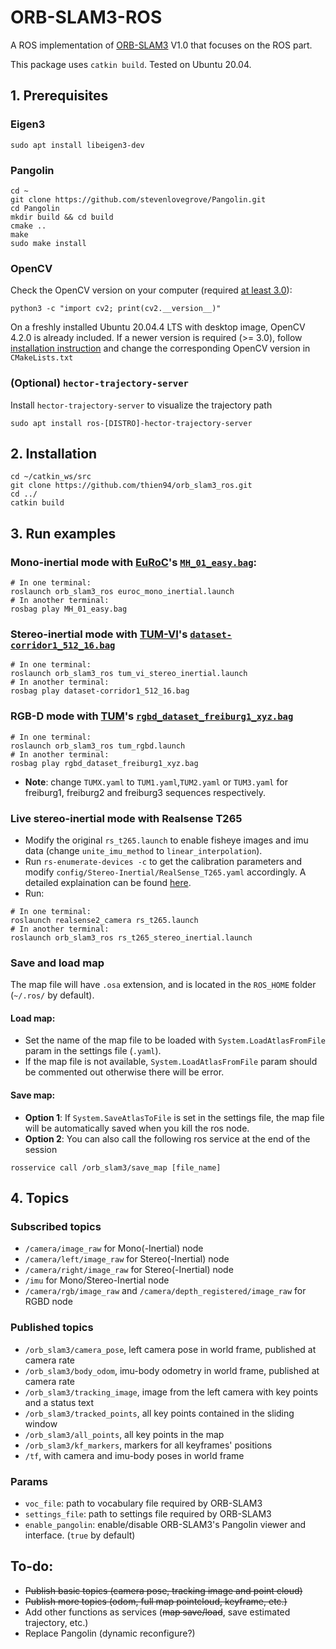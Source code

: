 # ORB-SLAM3-ROS

A ROS implementation of [ORB-SLAM3](https://github.com/UZ-SLAMLab/ORB_SLAM3) V1.0 that focuses on the ROS part.

This package uses ```catkin build```. Tested on Ubuntu 20.04.
## 1. Prerequisites
### Eigen3
```
sudo apt install libeigen3-dev
```
### Pangolin
```
cd ~
git clone https://github.com/stevenlovegrove/Pangolin.git
cd Pangolin
mkdir build && cd build
cmake ..
make
sudo make install
```
### OpenCV
Check the OpenCV version on your computer (required [at least 3.0](https://github.com/UZ-SLAMLab/ORB_SLAM3)):
```
python3 -c "import cv2; print(cv2.__version__)" 
```
On a freshly installed Ubuntu 20.04.4 LTS with desktop image, OpenCV 4.2.0 is already included. If a newer version is required (>= 3.0), follow [installation instruction](https://docs.opencv.org/4.x/d0/d3d/tutorial_general_install.html) and change the corresponding OpenCV version in `CMakeLists.txt`

### (Optional) `hector-trajectory-server`
Install `hector-trajectory-server` to visualize the trajectory path
```
sudo apt install ros-[DISTRO]-hector-trajectory-server
```
## 2. Installation
```
cd ~/catkin_ws/src
git clone https://github.com/thien94/orb_slam3_ros.git
cd ../
catkin build
```

## 3. Run examples
### Mono-inertial mode with [EuRoC](https://projects.asl.ethz.ch/datasets/doku.php?id=kmavvisualinertialdatasets)'s [`MH_01_easy.bag`]( http://robotics.ethz.ch/~asl-datasets/ijrr_euroc_mav_dataset/machine_hall/MH_01_easy/MH_01_easy.bag):
```
# In one terminal:
roslaunch orb_slam3_ros euroc_mono_inertial.launch
# In another terminal:
rosbag play MH_01_easy.bag
```
### Stereo-inertial mode with [TUM-VI](https://vision.in.tum.de/data/datasets/visual-inertial-dataset)'s [`dataset-corridor1_512_16.bag`](https://vision.in.tum.de/tumvi/calibrated/512_16/dataset-corridor1_512_16.bag)
```
# In one terminal:
roslaunch orb_slam3_ros tum_vi_stereo_inertial.launch
# In another terminal:
rosbag play dataset-corridor1_512_16.bag
```
### RGB-D mode with [TUM](http://vision.in.tum.de/data/datasets/rgbd-dataset/download)'s [`rgbd_dataset_freiburg1_xyz.bag`](https://vision.in.tum.de/rgbd/dataset/freiburg1/rgbd_dataset_freiburg1_xyz.bag)
```
# In one terminal:
roslaunch orb_slam3_ros tum_rgbd.launch
# In another terminal:
rosbag play rgbd_dataset_freiburg1_xyz.bag
```
- **Note**: change `TUMX.yaml` to `TUM1.yaml`,`TUM2.yaml` or `TUM3.yaml` for freiburg1, freiburg2 and freiburg3 sequences respectively.

### Live stereo-inertial mode with Realsense T265
- Modify the original `rs_t265.launch` to enable fisheye images and imu data (change `unite_imu_method` to `linear_interpolation`).
- Run `rs-enumerate-devices -c` to get the calibration parameters and modify `config/Stereo-Inertial/RealSense_T265.yaml` accordingly. A detailed explaination can be found [here](https://github.com/shanpenghui/ORB_SLAM3_Fixed#73-set-camera-intrinsic--extrinsic-parameters).
- Run:
```
# In one terminal:
roslaunch realsense2_camera rs_t265.launch
# In another terminal:
roslaunch orb_slam3_ros rs_t265_stereo_inertial.launch
```

### Save and load map 

The map file will have `.osa` extension, and is located in the `ROS_HOME` folder (`~/.ros/` by default).
#### Load map:
- Set the name of the map file to be loaded with `System.LoadAtlasFromFile` param in the settings file (`.yaml`).
- If the map file is not available, `System.LoadAtlasFromFile` param should be commented out otherwise there will be error.
#### Save map:
- **Option 1**: If `System.SaveAtlasToFile` is set in the settings file, the map file will be automatically saved when you kill the ros node.
- **Option 2**: You can also call the following ros service at the end of the session
```
rosservice call /orb_slam3/save_map [file_name]
```

## 4. Topics
### Subscribed topics
- `/camera/image_raw` for Mono(-Inertial) node
- `/camera/left/image_raw` for Stereo(-Inertial) node
- `/camera/right/image_raw` for Stereo(-Inertial) node
- `/imu` for Mono/Stereo-Inertial node
- `/camera/rgb/image_raw` and `/camera/depth_registered/image_raw` for RGBD node
### Published topics
- `/orb_slam3/camera_pose`, left camera pose in world frame, published at camera rate
- `/orb_slam3/body_odom`, imu-body odometry in world frame, published at camera rate
- `/orb_slam3/tracking_image`, image from the left camera with key points and a status text
- `/orb_slam3/tracked_points`, all key points contained in the sliding window
- `/orb_slam3/all_points`, all key points in the map
- `/orb_slam3/kf_markers`, markers for all keyframes' positions
- `/tf`, with camera and imu-body poses in world frame
### Params
- `voc_file`: path to vocabulary file required by ORB-SLAM3
- `settings_file`: path to settings file required by ORB-SLAM3
- `enable_pangolin`: enable/disable ORB-SLAM3's Pangolin viewer and interface. (`true` by default)

## To-do:
- ~~Publish basic topics (camera pose, tracking image and point cloud)~~
- ~~Publish more topics (odom, full map pointcloud, keyframe, etc.)~~
- Add other functions as services (~~map save/load~~, save estimated trajectory, etc.)
- Replace Pangolin (dynamic reconfigure?)